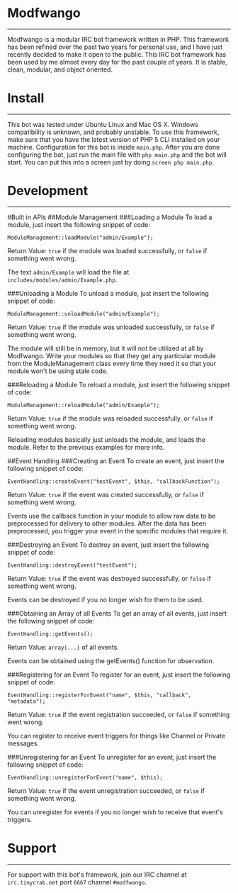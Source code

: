 Modfwango
=========
***

Modfwango is a modular IRC bot framework written in PHP.  This framework has been refined over the past two years for personal use, and I have just recently decided to make it open to the public.  This IRC bot framework has been used by me almost every day for the past couple of years.  It is stable, clean, modular, and object oriented.


Install
=======
***

This bot was tested under Ubuntu Linux and Mac OS X.  Windows compatibility is unknown, and probably unstable.  To use this framework, make sure that you have the latest version of PHP 5 CLI installed on your machine.  Configuration for this bot is inside `main.php`.  After you are done configuring the bot, just run the main file with `php main.php` and the bot will start.  You can put this into a screen just by doing `screen php main.php`.


Development
===========
***

#Built in APIs
##Module Management
###Loading a Module
To load a module, just insert the following snippet of code:

`ModuleManagement::loadModule("admin/Example");`

Return Value:  `true` if the module was loaded successfully, or `false` if something went wrong.

The text `admin/Example` will load the file at `includes/modules/admin/Example.php`.

###Unloading a Module
To unload a module, just insert the following snippet of code:

`ModuleManagement::unloadModule("admin/Example");`

Return Value:  `true` if the module was unloaded successfully, or `false` if something went wrong.

The module will still be in memory, but it will not be utilized at all by Modfwango.  Write your modules so that they get any particular module from the ModuleManagement class every time they need it so that your module won't be using stale code.

###Reloading a Module
To reload a module, just insert the following snippet of code:

`ModuleManagement::reloadModule("admin/Example");`

Return Value:  `true` if the module was reloaded successfully, or `false` if something went wrong.

Reloading modules basically just unloads the module, and loads the module.  Refer to the previous examples for more info.

##Event Handling
###Creating an Event
To create an event, just insert the following snippet of code:

`EventHandling::createEvent("testEvent", $this, "callbackFunction");`

Return Value:  `true` if the event was created successfully, or `false` if something went wrong.

Events use the callback function in your module to allow raw data to be preprocessed for delivery to other modules.  After the data has been preprocessed, you trigger your event in the specific modules that require it.

###Destroying an Event
To destroy an event, just insert the following snippet of code:

`EventHandling::destroyEvent("testEvent");`

Return Value:  `true` if the event was destroyed successfully, or `false` if something went wrong.

Events can be destroyed if you no longer wish for them to be used.

###Obtaining an Array of all Events
To get an array of all events, just insert the following snippet of code:

`EventHandling::getEvents();`

Return Value:  `array(...)` of all events.

Events can be obtained using the getEvents() function for observation.

###Registering for an Event
To register for an event, just insert the following snippet of code:

`EventHandling::registerForEvent("name", $this, "callback", "metadata");`

Return Value:  `true` if the event registration succeeded, or `false` if something went wrong.

You can register to receive event triggers for things like Channel or Private messages.

###Unregistering for an Event
To unregister for an event, just insert the following snippet of code:

`EventHandling::unregisterForEvent("name", $this);`

Return Value:  `true` if the event unregistration succeeded, or `false` if something went wrong.

You can unregister for events if you no longer wish to receive that event's triggers.


Support
=======
***

For support with this bot's framework, join our IRC channel at `irc.tinycrab.net` port `6667` channel `#modfwango`.

